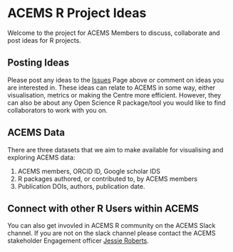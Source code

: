 # ACEMS R Project Ideas
Welcome to the project for ACEMS Members to discuss, collaborate and post ideas for R projects. 

## Posting Ideas
Please post any ideas to the [Issues](https://github.com/ACEMS/r_project_ideas/issues) Page above or comment on ideas you are interested in. These ideas can relate to ACEMS in some way, either visualisation, metrics or making the Centre more efficient. However, they can also be about any Open Science R package/tool you would like to find collaborators to work with you on. 

## ACEMS Data
There are three datasets that we aim to make available for visualising and exploring ACEMS data: 

1. ACEMS members, ORCID ID, Google scholar IDS
2. R packages authored, or contributed to, by ACEMS members
3. Publication DOIs, authors, publication date.

## Connect with other R Users within ACEMS
You can also get invovled in ACEMS R community on the ACEMS Slack channel. If you are not on the slack channel please contact the ACEMS stakeholder Engagement officer [Jessie Roberts](https://acems.org.au/our-people/jessie-roberts).






